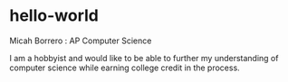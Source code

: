 # hello-world

Micah Borrero :
AP Computer Science

I am a hobbyist and would like to be able to further my understanding of computer science while earning college credit in the process.
